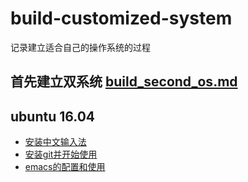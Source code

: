 # build-customized-system
记录建立适合自己的操作系统的过程

## 首先建立双系统 [build_second_os.md](https://github.com/daodaogua/build-customized-system/blob/master/build_second_os.md)

## ubuntu 16.04
* [安装中文输入法](https://www.cnblogs.com/darklights/p/7722861.html)
* [安装git并开始使用](https://github.com/daodaogua/cheat-sheet/tree/master/git)
* [emacs的配置和使用](https://github.com/daodaogua/cheat-sheet/tree/master/emacs)

